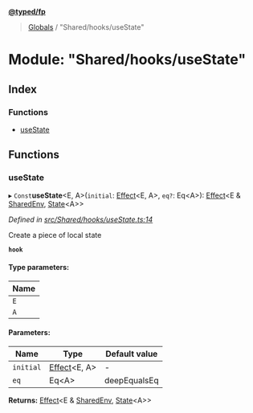 **[@typed/fp](../README.md)**

> [Globals](../globals.md) / "Shared/hooks/useState"

# Module: "Shared/hooks/useState"

## Index

### Functions

* [useState](_shared_hooks_usestate_.md#usestate)

## Functions

### useState

▸ `Const`**useState**\<E, A>(`initial`: [Effect](_effect_effect_.effect.md)\<E, A>, `eq?`: Eq\<A>): [Effect](_effect_effect_.effect.md)\<E & [SharedEnv](../interfaces/_shared_core_services_sharedenv_.sharedenv.md), [State](_shared_state_state_.md#state)\<A>>

*Defined in [src/Shared/hooks/useState.ts:14](https://github.com/TylorS/typed-fp/blob/f27ba3e/src/Shared/hooks/useState.ts#L14)*

Create a piece of local state

**`hook`** 

#### Type parameters:

Name |
------ |
`E` |
`A` |

#### Parameters:

Name | Type | Default value |
------ | ------ | ------ |
`initial` | [Effect](_effect_effect_.effect.md)\<E, A> | - |
`eq` | Eq\<A> | deepEqualsEq |

**Returns:** [Effect](_effect_effect_.effect.md)\<E & [SharedEnv](../interfaces/_shared_core_services_sharedenv_.sharedenv.md), [State](_shared_state_state_.md#state)\<A>>
